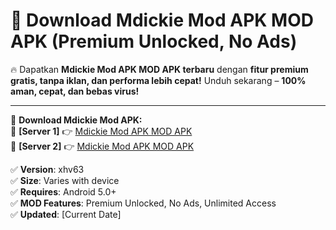 # 🚀 Download Mdickie Mod APK MOD APK (Premium Unlocked, No Ads)  

🔥 Dapatkan **Mdickie Mod APK MOD APK terbaru** dengan **fitur premium gratis, tanpa iklan, dan performa lebih cepat!** Unduh sekarang – **100% aman, cepat, dan bebas virus!**  

---


🔽 **Download Mdickie Mod APK:**  
🔹 **[Server 1]** 👉 [Mdickie Mod APK MOD APK](https://apkcomod.com?title=Mdickie_Mod_APK)  
🔹 **[Server 2]** 👉 [Mdickie Mod APK MOD APK](https://apkcomod.com?title=Mdickie_Mod_APK)  


✅ **Version**: xhv63  
✅ **Size**: Varies with device  
✅ **Requires**: Android 5.0+  
✅ **MOD Features**: Premium Unlocked, No Ads, Unlimited Access  
✅ **Updated**: [Current Date]  